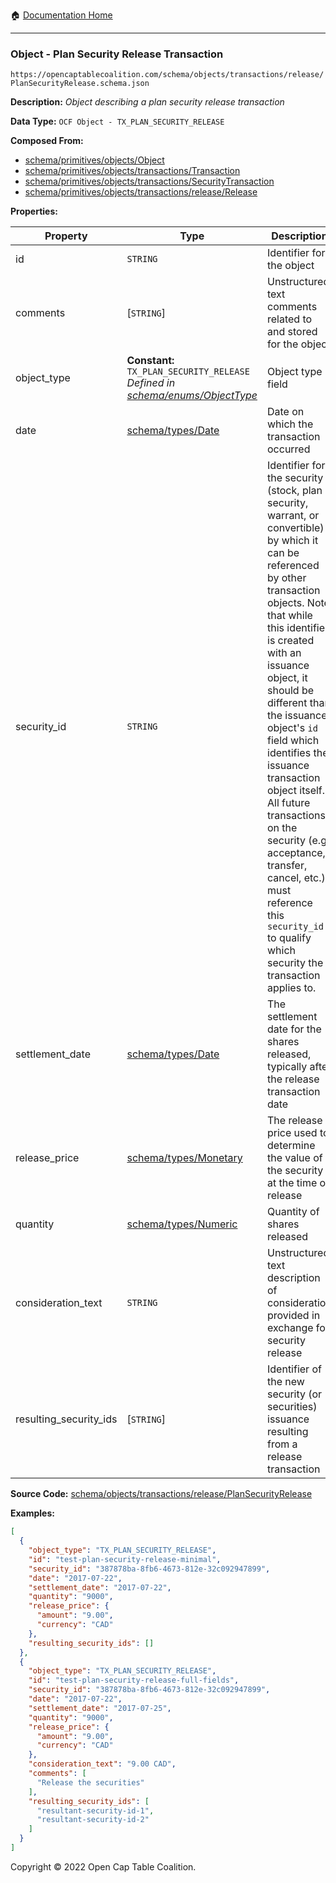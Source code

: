 :house: [Documentation Home](../../../../../)

---

### Object - Plan Security Release Transaction

`https://opencaptablecoalition.com/schema/objects/transactions/release/PlanSecurityRelease.schema.json`

**Description:** _Object describing a plan security release transaction_

**Data Type:** `OCF Object - TX_PLAN_SECURITY_RELEASE`

**Composed From:**

- [schema/primitives/objects/Object](../../../../schema/primitives/objects/Object.md)
- [schema/primitives/objects/transactions/Transaction](../../../../../schema/primitives/objects/transactions/Transaction.md)
- [schema/primitives/objects/transactions/SecurityTransaction](../../../../../schema/primitives/objects/transactions/SecurityTransaction.md)
- [schema/primitives/objects/transactions/release/Release](../../../../../../schema/primitives/objects/transactions/release/Release.md)

**Properties:**

| Property               | Type                                                                                                                     | Description                                                                                                                                                                                                                                                                                                                                                                                                                                                                                                 | Required   |
| ---------------------- | ------------------------------------------------------------------------------------------------------------------------ | ----------------------------------------------------------------------------------------------------------------------------------------------------------------------------------------------------------------------------------------------------------------------------------------------------------------------------------------------------------------------------------------------------------------------------------------------------------------------------------------------------------- | ---------- |
| id                     | `STRING`                                                                                                                 | Identifier for the object                                                                                                                                                                                                                                                                                                                                                                                                                                                                                   | `REQUIRED` |
| comments               | [`STRING`]                                                                                                               | Unstructured text comments related to and stored for the object                                                                                                                                                                                                                                                                                                                                                                                                                                             | -          |
| object_type            | **Constant:** `TX_PLAN_SECURITY_RELEASE`</br>_Defined in [schema/enums/ObjectType](../../../schema/enums/ObjectType.md)_ | Object type field                                                                                                                                                                                                                                                                                                                                                                                                                                                                                           | `REQUIRED` |
| date                   | [schema/types/Date](../../../schema/types/Date.md)                                                                       | Date on which the transaction occurred                                                                                                                                                                                                                                                                                                                                                                                                                                                                      | `REQUIRED` |
| security_id            | `STRING`                                                                                                                 | Identifier for the security (stock, plan security, warrant, or convertible) by which it can be referenced by other transaction objects. Note that while this identifier is created with an issuance object, it should be different than the issuance object's `id` field which identifies the issuance transaction object itself. All future transactions on the security (e.g. acceptance, transfer, cancel, etc.) must reference this `security_id` to qualify which security the transaction applies to. | `REQUIRED` |
| settlement_date        | [schema/types/Date](../../../schema/types/Date.md)                                                                       | The settlement date for the shares released, typically after the release transaction date                                                                                                                                                                                                                                                                                                                                                                                                                   | `REQUIRED` |
| release_price          | [schema/types/Monetary](../../../schema/types/Monetary.md)                                                               | The release price used to determine the value of the security at the time of release                                                                                                                                                                                                                                                                                                                                                                                                                        | `REQUIRED` |
| quantity               | [schema/types/Numeric](../../../schema/types/Numeric.md)                                                                 | Quantity of shares released                                                                                                                                                                                                                                                                                                                                                                                                                                                                                 | `REQUIRED` |
| consideration_text     | `STRING`                                                                                                                 | Unstructured text description of consideration provided in exchange for security release                                                                                                                                                                                                                                                                                                                                                                                                                    | -          |
| resulting_security_ids | [`STRING`]                                                                                                               | Identifier of the new security (or securities) issuance resulting from a release transaction                                                                                                                                                                                                                                                                                                                                                                                                                | `REQUIRED` |

**Source Code:** [schema/objects/transactions/release/PlanSecurityRelease](../../../../../schema/objects/transactions/release/PlanSecurityRelease.schema.json)

**Examples:**

```json
[
  {
    "object_type": "TX_PLAN_SECURITY_RELEASE",
    "id": "test-plan-security-release-minimal",
    "security_id": "387878ba-8fb6-4673-812e-32c092947899",
    "date": "2017-07-22",
    "settlement_date": "2017-07-22",
    "quantity": "9000",
    "release_price": {
      "amount": "9.00",
      "currency": "CAD"
    },
    "resulting_security_ids": []
  },
  {
    "object_type": "TX_PLAN_SECURITY_RELEASE",
    "id": "test-plan-security-release-full-fields",
    "security_id": "387878ba-8fb6-4673-812e-32c092947899",
    "date": "2017-07-22",
    "settlement_date": "2017-07-25",
    "quantity": "9000",
    "release_price": {
      "amount": "9.00",
      "currency": "CAD"
    },
    "consideration_text": "9.00 CAD",
    "comments": [
      "Release the securities"
    ],
    "resulting_security_ids": [
      "resultant-security-id-1",
      "resultant-security-id-2"
    ]
  }
]
```

Copyright © 2022 Open Cap Table Coalition.
